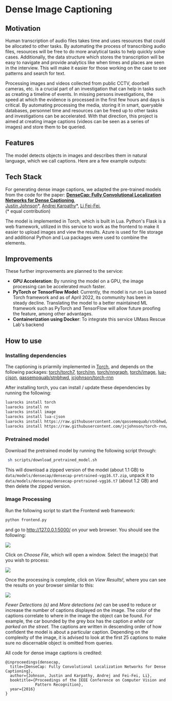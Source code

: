 # Dense Image Captioning

## Motivation

Human transcription of audio files takes time and uses resources that could be allocated to other tasks.
By automating the process of transcribing audio files, resources will be free to do more analytical tasks to 
help quickly solve cases.  Additionally, the data structure which stores the transcription will be easy to navigate and 
provide analytics like when times and places are seen in the interview.  This will make it easier for those working on 
the case to see patterns and search for text.

Processing images and videos collected from public CCTV, doorbell cameras, etc. is a crucial part of an investigation that can help in tasks such as creating a timeline of events. In missing persons investigations, the speed at which the evidence is processed in the first few hours and days is critical. By automating processing the media, storing it in smart, queryable databases, personnel time and resources can be freed up to other tasks and investigations can be accelerated. With that direction, this project is aimed at creating image captions (videos can be seen as a series of images) and store them to be queried.

## Features

The model detects objects in images and describes them in natural language, which we call captions. Here are a few example outputs:

<!-- <img src='imgs/resultsfig.png'> -->


## Tech Stack

For generating dense image captions, we adapted the pre-trained models from the code for the paper:
**[DenseCap: Fully Convolutional Localization Networks for Dense Captioning](http://cs.stanford.edu/people/karpathy/densecap/)**,
<br>
[Justin Johnson](http://cs.stanford.edu/people/jcjohns/)\*,
[Andrej Karpathy](http://cs.stanford.edu/people/karpathy/)\*,
[Li Fei-Fei](http://vision.stanford.edu/feifeili/),
<br>
(\* equal contribution)
<br>

The model is implemented in Torch, which is built in Lua. Python's Flask is a web framework, utilized in this service to work as the frontend to make it easier to upload images and view the results. Azure is used for file storage and additional Python and Lua packages were used to combine the elements.

## Improvements

These further improvements are planned to the service:
* **GPU Acceleration**: By running the model on a GPU, the image processing can be accelerated much faster.
* **PyTorch or TensorFlow Model**: Currently, the model is run on Lua based Torch framework and as of April 2022, its community has been in steady decline. Translating the model to a better maintained ML framework such as PyTorch and TensorFlow will allow future proofing the feature, among other advantages.
* **Containerization using Docker**: To integrate this service UMass Rescue Lab's backend


## How to use

### Installing dependencies
The captioning is priarmily implemented in [Torch](http://torch.ch/), and depends on the following packages: [torch/torch7](https://github.com/torch/torch7), [torch/nn](https://github.com/torch/nn), [torch/nngraph](https://github.com/torch/nngraph), [torch/image](https://github.com/torch/image), [lua-cjson](https://luarocks.org/modules/luarocks/lua-cjson), [qassemoquab/stnbhwd](https://github.com/qassemoquab/stnbhwd), [jcjohnson/torch-rnn](https://github.com/jcjohnson/torch-rnn)

After installing torch, you can install / update these dependencies by running the following:

```bash
luarocks install torch
luarocks install nn
luarocks install image
luarocks install lua-cjson
luarocks install https://raw.githubusercontent.com/qassemoquab/stnbhwd/master/stnbhwd-scm-1.rockspec
luarocks install https://raw.githubusercontent.com/jcjohnson/torch-rnn/master/torch-rnn-scm-1.rockspec
```
### Pretrained model

Download the pretrained model by running the following script through:

```bash
 sh scripts/download_pretrained_model.sh
 ```
 
 This will download a zipped version of the model (about 1.1 GB) to `data/models/densecap/densecap-pretrained-vgg16.t7.zip`, unpack
 it to `data/models/densecap/densecap-pretrained-vgg16.t7` (about 1.2 GB) and then delete the zipped version.

### Image Processing

Run the following script to start the Frontend web framework:

```bash
python frontend.py
```

and go to http://127.0.0.1:5000/ on your web browser. You should see the following:

<img src='imgs/frontendFirst.png'>

Click on *Choose File*, which will open a window. Select the image(s) that you wish to process:

<img src='imgs/frontendSecond.png'>

Once the processing is complete, click on *View Results!*, where you can see the results on your browser similar to this:

<img src='imgs/frontendThird.png'>

*Fewer Detections (s)* and *More detections (w)* can be used to reduce or increase the number of captions displayed on the image. The color of the captions correlate to where in the image the object can be found. For example, the car bounded by the grey box has the caption *a white car parked on the street*. The captions are written in descending order of how confident the model is about a particular caption. Depending on the complexity of the image, it is advised to look at the first 25 captions to make sure no discernable object is omitted from queries.


All code for dense image captions is credited:
```
@inproceedings{densecap,
  title={DenseCap: Fully Convolutional Localization Networks for Dense Captioning},
  author={Johnson, Justin and Karpathy, Andrej and Fei-Fei, Li},
  booktitle={Proceedings of the IEEE Conference on Computer Vision and 
             Pattern Recognition},
  year={2016}
}
```